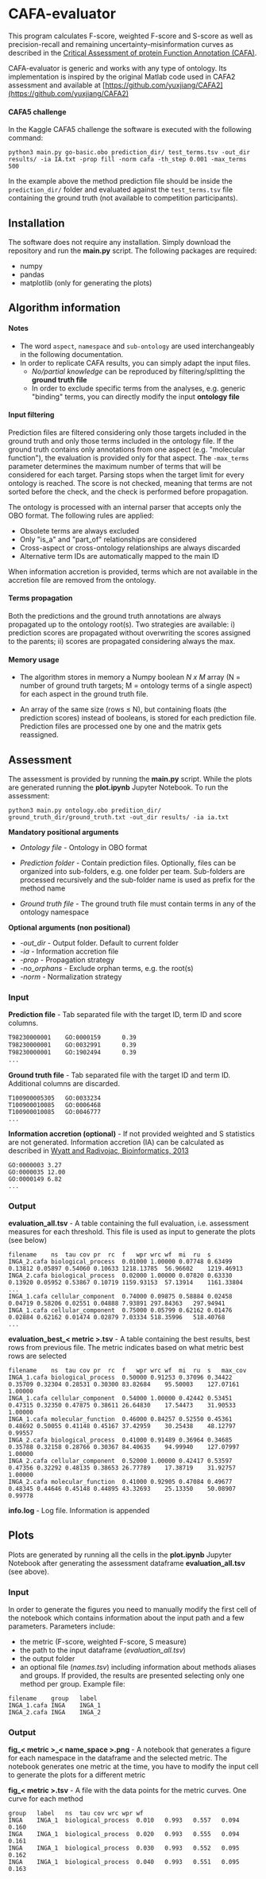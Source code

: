 # CAFA-evaluator

This program calculates F-score, weighted F-score and S-score as well as precision-recall and 
remaining uncertainty–misinformation curves as described in the 
[Critical Assessment of protein Function Annotation (CAFA)](https://www.biofunctionprediction.org/cafa/).

CAFA-evaluator is generic and works with any type of ontology. Its implementation is inspired by the 
original Matlab code used in CAFA2 assessment and available at 
[https://github.com/yuxjiang/CAFA2](https://github.com/yuxjiang/CAFA2)

#### CAFA5 challenge
In the Kaggle CAFA5 challenge the software is executed with the following command:

    python3 main.py go-basic.obo prediction_dir/ test_terms.tsv -out_dir results/ -ia IA.txt -prop fill -norm cafa -th_step 0.001 -max_terms 500

In the example above the method prediction file should be inside the `prediction_dir/` folder and 
evaluated against the `test_terms.tsv` file containing the ground truth (not available to competition participants).

## Installation

The software does not require any installation. Simply download the repository and run the **main.py** script. 
The following packages are required:

- numpy
- pandas
- matplotlib (only for generating the plots)

## Algorithm information 

#### Notes
* The word `aspect`, `namespace` and `sub-ontology` are used interchangeably in the following documentation.
* In order to replicate CAFA results, you can simply adapt the input files. 
  - *No/partial knowledge* can be reproduced by filtering/splitting the **ground truth file** 
  - In order to exclude specific terms from the analyses, 
e.g. generic "binding" terms, you can directly modify the input **ontology file** 

#### Input filtering

Prediction files are filtered considering only those targets included in the ground truth and 
only those terms included in the ontology file. 
If the ground truth contains only annotations from one aspect (e.g. "molecular function"), 
the evaluation is provided only for that aspect.
The `-max_terms` parameter determines the maximum number of terms that will be considered for each target. 
Parsing stops when the target limit for every ontology is reached. The score is not checked, 
meaning that terms are not sorted before the check, and the check is performed before propagation.

The ontology is processed with an internal parser that accepts only the OBO format. 
The following rules are applied: 
  - Obsolete terms are always excluded
  - Only "is_a" and "part_of" relationships are considered
  - Cross-aspect or cross-ontology relationships are always discarded
  - Alternative term IDs are automatically mapped to the main ID

When information accretion is provided, terms which are not available in the accretion file are 
removed from the ontology.

#### Terms propagation

Both the predictions and the ground truth annotations are always propagated up to the ontology root(s). 
Two strategies are available: i) prediction scores are propagated without overwriting the scores 
assigned to the parents; ii) scores are propagated considering always the max.

#### Memory usage

- The algorithm stores in memory a Numpy boolean *N x M* array 
(N = number of ground truth targets; M = ontology terms of a single aspect)
for each aspect in the ground truth file.

- An array of the same size (rows &le; N), but containing floats (the prediction scores) instead of booleans, 
is stored for each prediction file. Prediction files are processed one by one and the matrix gets reassigned.



## Assessment

The assessment is provided by running the **main.py** script. While the plots are generated running 
the **plot.ipynb** Jupyter Notebook. To run the assessment:

    python3 main.py ontology.obo predition_dir/ ground_truth_dir/ground_truth.txt -out_dir results/ -ia ia.txt
    
**Mandatory positional arguments**
* *Ontology file* - Ontology in OBO format

* *Prediction folder* - Contain prediction files. Optionally, files can be organized into sub-folders, e.g. one folder per team. 
Sub-folders are processed recursively and the sub-folder name is used as prefix for the method name

* *Ground truth file* - The ground truth file must contain terms in any of the ontology namespace

**Optional arguments (non positional)**

* *-out_dir* - Output folder. Default to current folder
* *-ia* - Information accretion file
* *-prop* - Propagation strategy 
* *-no_orphans* - Exclude orphan terms, e.g. the root(s)
* *-norm* - Normalization strategy

### Input
**Prediction file** - Tab separated file with the target ID, term ID and score columns.

~~~txt
T98230000001    GO:0000159      0.39
T98230000001    GO:0032991      0.39
T98230000001    GO:1902494      0.39
...
~~~

**Ground truth file** - Tab separated file with the target ID and term ID. 
Additional columns are discarded.
~~~
T100900005305   GO:0033234
T100900010085   GO:0006468
T100900010085   GO:0046777
...
~~~

**Information accretion (optional)** - If not provided weighted and S statistics are not generated.
Information accretion (IA) can be calculated as described in
[Wyatt and Radivojac, Bioinformatics, 2013](https://pubmed.ncbi.nlm.nih.gov/23813009/)

```
GO:0000003 3.27
GO:0000035 12.00
GO:0000149 6.82
...
```

### Output


**evaluation_all.tsv** - A table containing the full evaluation, i.e. assessment measures for each threshold. This
file is used as input to generate the plots (see below)
```
filename	ns	tau	cov	pr	rc	f	wpr	wrc	wf	mi	ru	s
INGA_2.cafa	biological_process	0.01000	1.00000	0.07748	0.63499	0.13812	0.05897	0.54060	0.10633	1218.13785	56.96602	1219.46913
INGA_2.cafa	biological_process	0.02000	1.00000	0.07820	0.63330	0.13920	0.05952	0.53867	0.10719	1159.93153	57.13914	1161.33804
...
INGA_1.cafa	cellular_component	0.74000	0.09875	0.58884	0.02458	0.04719	0.58206	0.02551	0.04888	7.93891	297.84363	297.94941
INGA_1.cafa	cellular_component	0.75000	0.05799	0.62162	0.01476	0.02884	0.62162	0.01474	0.02879	7.03334	518.35996	518.40768
...
```

**evaluation_best_< metric >.tsv** - A table containing the best results, best rows from previous file. The metric indicates
based on what metric best rows are selected
```
filename	ns	tau	cov	pr	rc	f	wpr	wrc	wf	mi	ru	s	max_cov
INGA_1.cafa	biological_process	0.50000	0.91253	0.37096	0.34422	0.35709	0.32304	0.28531	0.30300	83.82684	95.50003	127.07161	1.00000
INGA_1.cafa	cellular_component	0.54000	1.00000	0.42442	0.53451	0.47315	0.32350	0.47875	0.38611	26.64830	17.54473	31.90533	1.00000
INGA_1.cafa	molecular_function	0.46000	0.84257	0.52550	0.45361	0.48692	0.50055	0.41148	0.45167	37.42959	30.25438	48.12797	0.99557
INGA_2.cafa	biological_process	0.41000	0.91489	0.36964	0.34685	0.35788	0.32158	0.28766	0.30367	84.40635	94.99940	127.07997	1.00000
INGA_2.cafa	cellular_component	0.52000	1.00000	0.42417	0.53597	0.47356	0.32292	0.48135	0.38653	26.77789	17.38719	31.92757	1.00000
INGA_2.cafa	molecular_function	0.41000	0.92905	0.47084	0.49677	0.48345	0.44646	0.45148	0.44895	43.32693	25.13350	50.08907	0.99778
```


**info.log** - Log file. Information is appended


## Plots

Plots are generated by running all the cells in the **plot.ipynb** Jupyter Notebook after generating the assessment
dataframe **evaluation_all.tsv** (see above). 

### Input

In order to generate the figures you need to manually modify the first cell of the notebook which 
contains information about the input path and a few parameters. Parameters include: 
* the metric (F-score, weighted F-score, S measure)
* the path to the input dataframe (*evaluation_all.tsv*)
* the output folder
* an optional file (*names.tsv*) including information about methods aliases and groups. If provided, the results
are presented selecting only one method per group. Example file:
```
filename	group	label
INGA_1.cafa	INGA	INGA_1
INGA_2.cafa	INGA	INGA_2
```

### Output

**fig_< metric >_< name_space >.png** - A notebook that generates a figure for each namespace in the dataframe and the selected metric. 
The notebook generates one metric at the time, you have to modify the input cell to generate the plots for a different metric

**fig_< metric >.tsv** - A file with the data points for the metric curves. One curve for each method
```
group	label	ns	tau	cov	wrc	wpr	wf
INGA	INGA_1	biological_process	0.010	0.993	0.557	0.094	0.160
INGA	INGA_1	biological_process	0.020	0.993	0.555	0.094	0.161
INGA	INGA_1	biological_process	0.030	0.993	0.552	0.095	0.162
INGA	INGA_1	biological_process	0.040	0.993	0.551	0.095	0.163
```
